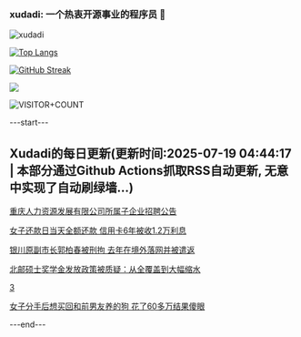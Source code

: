 ### xudadi: 一个热衷开源事业的程序员 👋

![xudadi](https://github-readme-stats-git-masterorgs-github-readme-stats-team.vercel.app/api?username=xudadi)

[![Top Langs](https://github-readme-stats.vercel.app/api/top-langs/?username=xudadi)](https://github.com/anuraghazra/github-readme-stats)

[![GitHub Streak](https://streak-stats.demolab.com?user=xudadi&locale=zh_Hans)](https://git.io/streak-stats)

![](https://raw.githubusercontent.com/xudadi/xudadi/main/assets/github-contribution-grid-snake.svg)

![VISITOR+COUNT](https://komarev.com/ghpvc/?username=xudadi&label=VISITOR+COUNT)


---start---

## Xudadi的每日更新(更新时间:2025-07-19 04:44:17 | 本部分通过Github Actions抓取RSS自动更新, 无意中实现了自动刷绿墙...)

[重庆人力资源发展有限公司所属子企业招聘公告](https://www.gongkaoleida.com/article/2519719)

[女子还款日当天全额还款 信用卡6年被收1.2万利息](https://m.163.com/news/article/K4O8AJHB0519C6T9.html)

[银川原副市长郭柏春被刑拘 去年在境外落网并被遣返](https://m.163.com/news/article/K4PK1JMM053469LG.html)

[北邮硕士奖学金发放政策被质疑：从全覆盖到大幅缩水](https://m.163.com/news/article/K4PBD0RM053469LG.html)

[3](https://m.163.com/touch/news/sub/domestic)

[女子分手后想买回和前男友养的狗 花了60多万结果傻眼](https://m.163.com/news/article/K4OV76V705561G0D.html)

---end---
